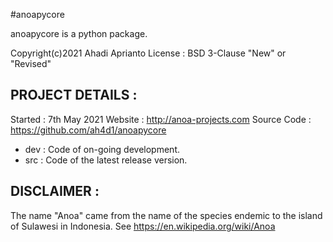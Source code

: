 #anoapycore

anoapycore is a python package.

Copyright(c)2021 Ahadi Aprianto
License     : BSD 3-Clause "New" or "Revised"


PROJECT DETAILS :
-------------------------------------
Started     : 7th May 2021
Website     : http://anoa-projects.com
Source Code : https://github.com/ah4d1/anoapycore
  - dev     : Code of on-going development.
  - src     : Code of the latest release version.


DISCLAIMER :
-------------------------------------
The name "Anoa" came from the name of the species endemic to the island of Sulawesi in Indonesia.
See https://en.wikipedia.org/wiki/Anoa

